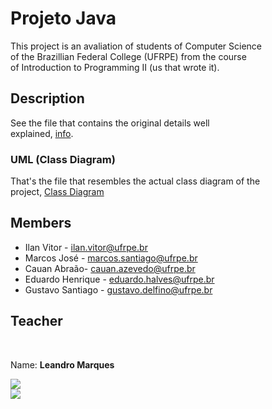 # Projeto Java

This project is an avaliation of students of Computer Science  
of the Brazillian Federal College (UFRPE) from the course  
of Introduction to Programming II (us that wrote it).  

## Description

See the file that contains the original details well  
explained, [info](reservas-jogos-tabuleiro.md).

### UML (Class Diagram)

That's the file that resembles the actual class diagram of the  
project, [Class Diagram](diagrama_de_classe.png)

## Members  

* Ilan Vitor - [ilan.vitor@ufrpe.br](ilan.vitor@ufrpe.br)
* Marcos José - [marcos.santiago@ufrpe.br](marcos.santiago@ufrpe.br)
* Cauan Abraão- [cauan.azevedo@ufrpe.br](cauan.azevedo@ufrpe.br)
* Eduardo Henrique - [eduardo.halves@ufrpe.br](eduardo.halves@ufrpe.br)
* Gustavo Santiago - [gustavo.delfino@ufrpe.br](gustavo.delfino@ufrpe.br)

## Teacher

<br/><p>Name: <b>Leandro Marques</b></p>
<a href='leandro.marques@ufrpe.br'><img src="https://img.shields.io/badge/Gmail-D14836?style=for-the-badge&logo=gmail&logoColor=white"/></a><br/>
<a href='https://github.com/lmarques7'><img src="https://img.shields.io/badge/GitHub-100000?style=for-the-badge&logo=github&logoColor=white"/></a>

